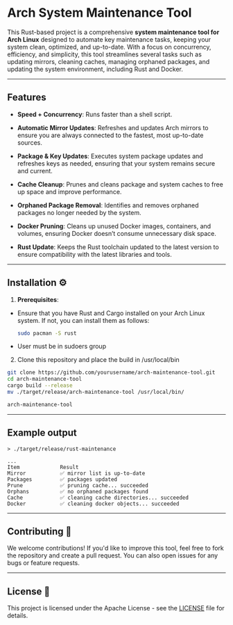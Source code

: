 # Arch System Maintenance Tool

This Rust-based project is a comprehensive **system maintenance tool for Arch Linux** designed to automate key maintenance tasks, keeping your system clean, optimized, and up-to-date. With a focus on concurrency, efficiency, and simplicity, this tool streamlines several tasks such as updating mirrors, cleaning caches, managing orphaned packages, and updating the system environment, including Rust and Docker.

---

## Features

- **Speed + Concurrency**: Runs faster than a shell script.

- **Automatic Mirror Updates**: Refreshes and updates Arch mirrors to ensure you are always connected to the fastest, most up-to-date sources.

- **Package & Key Updates**: Executes system package updates and refreshes keys as needed, ensuring that your system remains secure and current.

- **Cache Cleanup**: Prunes and cleans package and system caches to free up space and improve performance.

- **Orphaned Package Removal**: Identifies and removes orphaned packages no longer needed by the system.

- **Docker Pruning**: Cleans up unused Docker images, containers, and volumes, ensuring Docker doesn’t consume unnecessary disk space.

- **Rust Update**:
  Keeps the Rust toolchain updated to the latest version to ensure compatibility with the latest libraries and tools.

---

## Installation ⚙️

1. **Prerequisites**:
 - Ensure that you have Rust and Cargo installed on your Arch Linux system. If not, you can install them as follows:
   ```bash
   sudo pacman -S rust
   ```
 - User must be in sudoers group

2. Clone this repository and place the build in /usr/local/bin
```bash
git clone https://github.com/yourusername/arch-maintenance-tool.git
cd arch-maintenance-tool
cargo build --release
mv ./target/release/arch-maintenance-tool /usr/local/bin/

arch-maintenance-tool
```

---

## Example output
```vbnet
> ./target/release/rust-maintenance

...
Item             Result
Mirror           ✅ mirror list is up-to-date
Packages         ✅ packages updated
Prune            ✅ pruning cache... succeeded
Orphans          ✅ no orphaned packages found
Cache            ✅ cleaning cache directories... succeeded
Docker           ✅ cleaning docker objects... succeeded
```

---

## Contributing 🤝

We welcome contributions! If you'd like to improve this tool, feel free to fork the repository and create a pull request. You can also open issues for any bugs or feature requests.

---

## License 📜

This project is licensed under the Apache License - see the [LICENSE](LICENSE) file for details.



